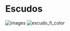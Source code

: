 # Escudos
![images](https://user-images.githubusercontent.com/112537323/187603369-0db11eb3-5b1f-49bf-8ee9-0572d7d4b6fd.png)
![escudo_fi_color](https://user-images.githubusercontent.com/112537323/187603374-b050b0b2-5dc0-4058-8ae0-d0decaf5076b.png)

